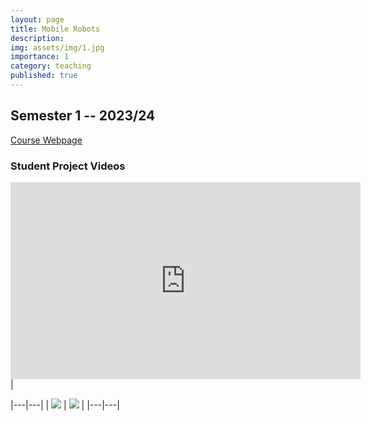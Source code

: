 ```yaml
---
layout: page
title: Mobile Robots
description: 
img: assets/img/1.jpg
importance: 1
category: teaching
published: true
---
```

## Semester 1 -- 2023/24
[Course Webpage](https://fenix.ciencias.ulisboa.pt/courses/rmove-2536354281948926)

### Student Project Videos

<iframe width="560" height="315" src="https://www.youtube.com/embed/o4Iv7k0aQoc?si=Ffj5n-RHiV1b8Tl2" title="YouTube video player" frameborder="0" allow="accelerometer; autoplay; clipboard-write; encrypted-media; gyroscope; picture-in-picture; web-share" allowfullscreen></iframe> |


|---|---|
| [![](https://markdown-videos-api.jorgenkh.no/youtube/o4Iv7k0aQoc)](https://youtu.be/o4Iv7k0aQoc) |  [![](https://markdown-videos-api.jorgenkh.no/youtube/o4Iv7k0aQoc)](https://youtu.be/o4Iv7k0aQoc) |
|---|---|
